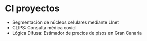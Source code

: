 # CI proyectos

- Segmentación de núcleos celulares mediante Unet
- CLIPS: Consulta médica covid
- Lógica Difusa: Estimador de precios de pisos en Gran Canaria
